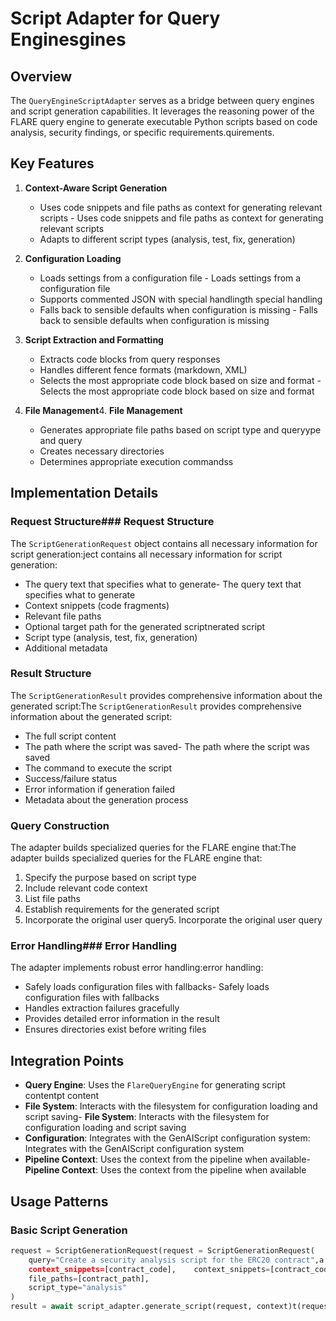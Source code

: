 # Script Adapter for Query Enginesgines

## Overview

The `QueryEngineScriptAdapter` serves as a bridge between query engines and script generation capabilities. It leverages the reasoning power of the FLARE query engine to generate executable Python scripts based on code analysis, security findings, or specific requirements.quirements.

## Key Features

1. **Context-Aware Script Generation**
   - Uses code snippets and file paths as context for generating relevant scripts   - Uses code snippets and file paths as context for generating relevant scripts
   - Adapts to different script types (analysis, test, fix, generation)

2. **Configuration Loading**
   - Loads settings from a configuration file   - Loads settings from a configuration file
   - Supports commented JSON with special handlingth special handling
   - Falls back to sensible defaults when configuration is missing   - Falls back to sensible defaults when configuration is missing

3. **Script Extraction and Formatting**
   - Extracts code blocks from query responses
   - Handles different fence formats (markdown, XML)
   - Selects the most appropriate code block based on size and format   - Selects the most appropriate code block based on size and format

4. **File Management**4. **File Management**
   - Generates appropriate file paths based on script type and queryype and query
   - Creates necessary directories
   - Determines appropriate execution commandss

## Implementation Details

### Request Structure### Request Structure
The `ScriptGenerationRequest` object contains all necessary information for script generation:ject contains all necessary information for script generation:
- The query text that specifies what to generate- The query text that specifies what to generate
- Context snippets (code fragments)
- Relevant file paths
- Optional target path for the generated scriptnerated script
- Script type (analysis, test, fix, generation)
- Additional metadata

### Result Structure
The `ScriptGenerationResult` provides comprehensive information about the generated script:The `ScriptGenerationResult` provides comprehensive information about the generated script:
- The full script content
- The path where the script was saved- The path where the script was saved
- The command to execute the script
- Success/failure status
- Error information if generation failed
- Metadata about the generation process

### Query Construction
The adapter builds specialized queries for the FLARE engine that:The adapter builds specialized queries for the FLARE engine that:
1. Specify the purpose based on script type
2. Include relevant code context
3. List file paths
4. Establish requirements for the generated script
5. Incorporate the original user query5. Incorporate the original user query

### Error Handling### Error Handling
The adapter implements robust error handling:error handling:
- Safely loads configuration files with fallbacks- Safely loads configuration files with fallbacks
- Handles extraction failures gracefully
- Provides detailed error information in the result
- Ensures directories exist before writing files

## Integration Points

- **Query Engine**: Uses the `FlareQueryEngine` for generating script contentpt content
- **File System**: Interacts with the filesystem for configuration loading and script saving- **File System**: Interacts with the filesystem for configuration loading and script saving
- **Configuration**: Integrates with the GenAIScript configuration system: Integrates with the GenAIScript configuration system
- **Pipeline Context**: Uses the context from the pipeline when available- **Pipeline Context**: Uses the context from the pipeline when available

## Usage Patterns

### Basic Script Generation
```python
request = ScriptGenerationRequest(request = ScriptGenerationRequest(
    query="Create a security analysis script for the ERC20 contract",a security analysis script for the ERC20 contract",
    context_snippets=[contract_code],    context_snippets=[contract_code],
    file_paths=[contract_path],
    script_type="analysis"
)
result = await script_adapter.generate_script(request, context)t(request, context)


